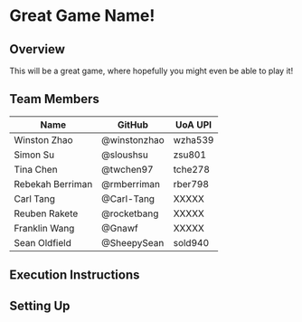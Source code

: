 # Great Game Name!

## Overview
This will be a great game, where hopefully you might even be able to play it!

## Team Members
| Name             | GitHub | UoA UPI
| ---------------- | ------------ | --------- |
| Winston Zhao | @winstonzhao | wzha539 |
| Simon Su | @sloushsu | zsu801 |
| Tina Chen | @twchen97 | tche278 |
| Rebekah Berriman | @rmberriman | rber798 |
| Carl Tang | @Carl-Tang | XXXXX |
| Reuben Rakete | @rocketbang | XXXXX |
| Franklin Wang | @Gnawf | XXXXX |
| Sean Oldfield | @SheepySean | sold940 |

## Execution Instructions

## Setting Up
